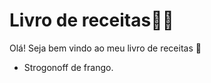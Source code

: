 # Livro de receitas:man_cook:

Olá! Seja bem vindo ao meu livro de receitas :star2:

- Strogonoff de frango.

